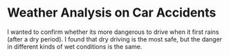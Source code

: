 # Weather Analysis on Car Accidents
I wanted to confirm whether its more dangerous to drive when it first rains (after a dry period). I found that dry driving is the most safe, but the danger in different kinds of wet conditions is the same.
